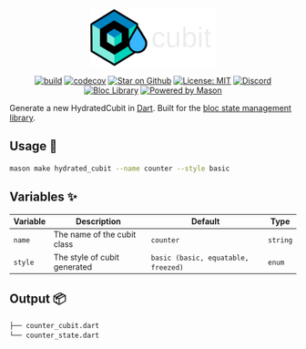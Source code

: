 <p align="center">
<img style="height:100px" src="https://raw.githubusercontent.com/felangel/bloc/master/assets/logos/hydrated_cubit_dark.png" alt="Hydrated Cubit" />
</p>

<p align="center">
<a href="https://github.com/felangel/bloc/actions"><img src="https://github.com/felangel/bloc/workflows/build/badge.svg" alt="build"></a>
<a href="https://codecov.io/gh/felangel/bloc"><img src="https://codecov.io/gh/felangel/Bloc/branch/master/graph/badge.svg" alt="codecov"></a>
<a href="https://github.com/felangel/bloc"><img src="https://img.shields.io/github/stars/felangel/bloc.svg?style=flat&logo=github&colorB=deeppink&label=stars" alt="Star on Github"></a>
<a href="https://opensource.org/licenses/MIT"><img src="https://img.shields.io/badge/license-MIT-purple.svg" alt="License: MIT"></a>
<a href="https://discord.gg/bloc"><img src="https://img.shields.io/discord/649708778631200778.svg?logo=discord&color=blue" alt="Discord"></a>
<a href="https://github.com/felangel/bloc"><img src="https://tinyurl.com/bloc-library" alt="Bloc Library"></a>
<a href="https://github.com/felangel/mason"><img src="https://img.shields.io/endpoint?url=https%3A%2F%2Ftinyurl.com%2Fmason-badge" alt="Powered by Mason"></a>
</p>

Generate a new HydratedCubit in [Dart][1]. Built for the [bloc state management library][2].

## Usage 🚀

```sh
mason make hydrated_cubit --name counter --style basic
```

## Variables ✨

| Variable | Description                  | Default                             | Type     |
| -------- | ---------------------------- | ----------------------------------- | -------- |
| `name`   | The name of the cubit class  | `counter`                           | `string` |
| `style`  | The style of cubit generated | `basic (basic, equatable, freezed)` | `enum`   |

## Output 📦

```sh
├── counter_cubit.dart
└── counter_state.dart
```

[1]: https://dart.dev
[2]: https://github.com/felangel/bloc

